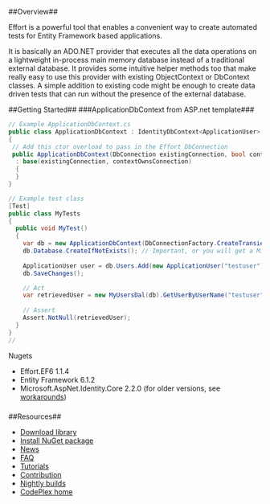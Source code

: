 ##Overview##

Effort is a powerful tool that enables a convenient way to create automated tests for Entity Framework based applications. 

It is basically an ADO.NET provider that executes all the data operations on a lightweight in-process main memory database instead of a traditional external database. It provides some intuitive helper methods too that make really easy to use this provider with existing ObjectContext or DbContext classes. A simple addition to existing code might be enough to create data driven tests that can run without the presence of the external database.

##Getting Started##
###ApplicationDbContext from ASP.net template###
```csharp
// Example ApplicationDbContext.cs
public class ApplicationDbContext : IdentityDbContext<ApplicationUser>
{
 // Add this ctor overload to pass in the Effort DbConnection
 public ApplicationDbContext(DbConnection existingConnection, bool contextOwnsConnection = true)
  : base(existingConnection, contextOwnsConnection)
  {
  }
}

// Example test class
[Test]
public class MyTests
{
  public void MyTest()
  {
    var db = new ApplicationDbContext(DbConnectionFactory.CreateTransient());
    db.Database.CreateIfNotExists(); // Important, or you will get a MigrationsException
    
    ApplicationUser user = db.Users.Add(new ApplicationUser("testuser"));
    db.SaveChanges();

    // Act
    var retrievedUser = new MyUsersDal(db).GetUserByUserName("testuser");
    
    // Assert
    Assert.NotNull(retrievedUser);
  }
}
//
```
Nugets
* Effort.EF6 1.1.4
* Entity Framework 6.1.2
* Microsoft.AspNet.Identity.Core 2.2.0 (for older versions, see [workarounds](https://effort.codeplex.com/discussions/470433))

###

##Resources##
 * [Download library](http://effort.codeplex.com/releases)
 * [Install NuGet package](https://effort.codeplex.com/wikipage?title=NuGet%20Packages)
 * [News](https://effort.codeplex.com/wikipage?title=News)
 * [FAQ](https://effort.codeplex.com/wikipage?title=FAQ)
 * [Tutorials](https://effort.codeplex.com/wikipage?title=Tutorials)
 * [Contribution](https://effort.codeplex.com/wikipage?title=Contribution)
 * [Nightly builds](http://development.flamich.net/oss-nightly/)
 * [CodePlex home](https://effort.codeplex.com/)
